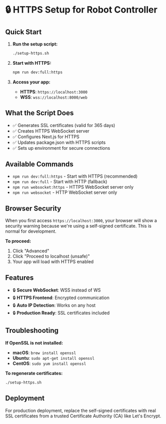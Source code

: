 # 🔒 HTTPS Setup for Robot Controller

## Quick Start

1. **Run the setup script:**
   ```bash
   ./setup-https.sh
   ```

2. **Start with HTTPS:**
   ```bash
   npm run dev:full:https
   ```

3. **Access your app:**
   - **HTTPS**: `https://localhost:3000`
   - **WSS**: `wss://localhost:8000/web`

## What the Script Does

- ✅ Generates SSL certificates (valid for 365 days)
- ✅ Creates HTTPS WebSocket server
- ✅ Configures Next.js for HTTPS
- ✅ Updates package.json with HTTPS scripts
- ✅ Sets up environment for secure connections

## Available Commands

- `npm run dev:full:https` - Start with HTTPS (recommended)
- `npm run dev:full` - Start with HTTP (fallback)
- `npm run websocket:https` - HTTPS WebSocket server only
- `npm run websocket` - HTTP WebSocket server only

## Browser Security

When you first access `https://localhost:3000`, your browser will show a security warning because we're using a self-signed certificate. This is normal for development.

**To proceed:**
1. Click "Advanced"
2. Click "Proceed to localhost (unsafe)"
3. Your app will load with HTTPS enabled

## Features

- 🔒 **Secure WebSocket**: WSS instead of WS
- 🔒 **HTTPS Frontend**: Encrypted communication
- 🔒 **Auto IP Detection**: Works on any host
- 🔒 **Production Ready**: SSL certificates included

## Troubleshooting

**If OpenSSL is not installed:**
- **macOS**: `brew install openssl`
- **Ubuntu**: `sudo apt-get install openssl`
- **CentOS**: `sudo yum install openssl`

**To regenerate certificates:**
```bash
./setup-https.sh
```

## Deployment

For production deployment, replace the self-signed certificates with real SSL certificates from a trusted Certificate Authority (CA) like Let's Encrypt.

